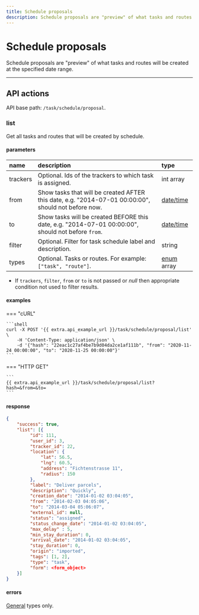 ```yaml
---
title: Schedule proposals
description: Schedule proposals are "preview" of what tasks and routes will be created at the specified date range.
---
```


# Schedule proposals

Schedule proposals are "preview" of what tasks and routes will be created at the specified date range.

<hr>

## API actions

API base path: `/task/schedule/proposal`.

### list

Get all tasks and routes that will be created by schedule.

#### parameters

| name | description | type | 
| :--- | :--- | :--- |
| trackers | Optional. Ids of the trackers to which task is assigned. | int array |
| from | Show tasks that will be created AFTER this date, e.g. "2014-07-01 00:00:00", should not before now. | [date/time](../../../../getting-started.md#data-types) |
| to | Show tasks will be created BEFORE this date, e.g. "2014-07-01 00:00:00", should not before `from`. | [date/time](../../../../getting-started.md#data-types) |
| filter | Optional. Filter for task schedule label and description. | string |
| types | Optional. Tasks or routes. For example: `["task", "route"]`. | [enum](../../../../getting-started.md#data-types) array |

* If `trackers`, `filter`, `from` or `to` is not passed or _null_ then appropriate condition not used to filter results.

#### examples

=== "cURL"

    ```shell
    curl -X POST '{{ extra.api_example_url }}/task/schedule/proposal/list' \
        -H 'Content-Type: application/json' \ 
        -d '{"hash": "22eac1c27af4be7b9d04da2ce1af111b", "from": "2020-11-24 00:00:00", "to": "2020-11-25 00:00:00"}'
    ```

=== "HTTP GET"

    ```
    {{ extra.api_example_url }}/task/schedule/proposal/list?hash=&from=&to=
    ```

#### response

```json
{
    "success": true,
    "list": [{
         "id": 111,
         "user_id": 3,
         "tracker_id": 22,
         "location": {
             "lat": 56.5,
             "lng": 60.5,
             "address": "Fichtenstrasse 11",
             "radius": 150
         },
         "label": "Deliver parcels",
         "description": "Quickly",
         "creation_date": "2014-01-02 03:04:05",
         "from": "2014-02-03 04:05:06",
         "to": "2014-03-04 05:06:07",
         "external_id": null,
         "status": "assigned",
         "status_change_date": "2014-01-02 03:04:05",
         "max_delay" : 5,
         "min_stay_duration": 0,
         "arrival_date": "2014-01-02 03:04:05",
         "stay_duration": 0,
         "origin": "imported",
         "tags": [1, 2],
         "type": "task",
         "form": <form_object>
    }]
}
```

#### errors

[General](../../../../getting-started.md#error-codes) types only.

